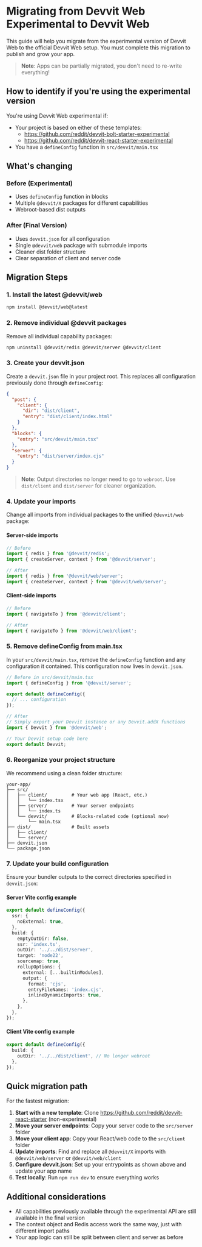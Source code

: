 # Migrating from Devvit Web Experimental to Devvit Web

This guide will help you migrate from the experimental version of Devvit Web to the official Devvit Web setup. You must complete this migration to publish and grow your app.

> **Note**: Apps can be partially migrated, you don't need to re-write everything!

## How to identify if you're using the experimental version

You're using Devvit Web experimental if:

- Your project is based on either of these templates:
  - https://github.com/reddit/devvit-bolt-starter-experimental
  - https://github.com/reddit/devvit-react-starter-experimental
- You have a `defineConfig` function in `src/devvit/main.tsx`

## What's changing

### Before (Experimental)

- Uses `defineConfig` function in blocks
- Multiple `@devvit/X` packages for different capabilities
- Webroot-based dist outputs

### After (Final Version)

- Uses `devvit.json` for all configuration
- Single `@devvit/web` package with submodule imports
- Cleaner dist folder structure
- Clear separation of client and server code

## Migration Steps

### 1. Install the latest @devvit/web

```bash
npm install @devvit/web@latest
```

### 2. Remove individual @devvit packages

Remove all individual capability packages:

```bash
npm uninstall @devvit/redis @devvit/server @devvit/client
```

### 3. Create your devvit.json

Create a `devvit.json` file in your project root. This replaces all configuration previously done through `defineConfig`:

```json
{
  "post": {
    "client": {
      "dir": "dist/client",
      "entry": "dist/client/index.html"
    }
  },
  "blocks": {
    "entry": "src/devvit/main.tsx"
  },
  "server": {
    "entry": "dist/server/index.cjs"
  }
}
```

> **Note**: Output directories no longer need to go to `webroot`. Use `dist/client` and `dist/server` for cleaner organization.

### 4. Update your imports

Change all imports from individual packages to the unified `@devvit/web` package:

#### Server-side imports

```typescript
// Before
import { redis } from '@devvit/redis';
import { createServer, context } from '@devvit/server';

// After
import { redis } from '@devvit/web/server';
import { createServer, context } from '@devvit/web/server';
```

#### Client-side imports

```typescript
// Before
import { navigateTo } from '@devvit/client';

// After
import { navigateTo } from '@devvit/web/client';
```

### 5. Remove defineConfig from main.tsx

In your `src/devvit/main.tsx`, remove the `defineConfig` function and any configuration it contained. This configuration now lives in `devvit.json`.

```typescript
// Before in src/devvit/main.tsx
import { defineConfig } from '@devvit/server';

export default defineConfig({
  // ... configuration
});

// After
// Simply export your Devvit instance or any Devvit.addX functions
import { Devvit } from '@devvit/web';

// Your Devvit setup code here
export default Devvit;
```

### 6. Reorganize your project structure

We recommend using a clean folder structure:

```
your-app/
├── src/
│   ├── client/         # Your web app (React, etc.)
│   │   └── index.tsx
│   ├── server/         # Your server endpoints
│   │   └── index.ts
│   └── devvit/         # Blocks-related code (optional now)
│       └── main.tsx
├── dist/               # Built assets
│   ├── client/
│   └── server/
├── devvit.json
└── package.json
```

### 7. Update your build configuration

Ensure your bundler outputs to the correct directories specified in `devvit.json`:

#### Server Vite config example

```typescript
export default defineConfig({
  ssr: {
    noExternal: true,
  },
  build: {
    emptyOutDir: false,
    ssr: 'index.ts',
    outDir: '../../dist/server',
    target: 'node22',
    sourcemap: true,
    rollupOptions: {
      external: [...builtinModules],
      output: {
        format: 'cjs',
        entryFileNames: 'index.cjs',
        inlineDynamicImports: true,
      },
    },
  },
});
```

#### Client Vite config example

```typescript
export default defineConfig({
  build: {
    outDir: '../../dist/client', // No longer webroot
  },
});
```

## Quick migration path

For the fastest migration:

1. **Start with a new template**: Clone https://github.com/reddit/devvit-react-starter (non-experimental)
2. **Move your server endpoints**: Copy your server code to the `src/server` folder
3. **Move your client app**: Copy your React/web code to the `src/client` folder
4. **Update imports**: Find and replace all `@devvit/X` imports with `@devvit/web/server` or `@devvit/web/client`
5. **Configure devvit.json**: Set up your entrypoints as shown above and update your app name
6. **Test locally**: Run `npm run dev` to ensure everything works

## Additional considerations

- All capabilities previously available through the experimental API are still available in the final version
- The context object and Redis access work the same way, just with different import paths
- Your app logic can still be split between client and server as before
